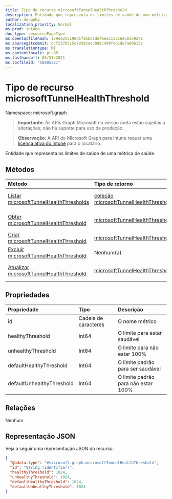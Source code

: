 ```yaml
---
title: Tipo de recurso microsoftTunnelHealthThreshold
description: Entidade que representa os limites de saúde de uma métrica de saúde.
author: dougeby
localization_priority: Normal
ms.prod: intune
doc_type: resourcePageType
ms.openlocfilehash: 179ea255198d1febbd2defeeac13316e583b9271
ms.sourcegitcommit: dcf237b515e70302aec0d0c490feb1de7a60613e
ms.translationtype: MT
ms.contentlocale: pt-BR
ms.lasthandoff: 08/31/2021
ms.locfileid: "58805321"
---
```

# <a name="microsofttunnelhealththreshold-resource-type"></a>Tipo de recurso microsoftTunnelHealthThreshold

Namespace: microsoft.graph

> **Importante:** As APIs Graph Microsoft na versão /beta estão sujeitas a alterações; não há suporte para uso de produção.

> **Observação:** A API do Microsoft Graph para Intune requer uma [licença ativa do Intune](https://go.microsoft.com/fwlink/?linkid=839381) para o locatário.

Entidade que representa os limites de saúde de uma métrica de saúde.

## <a name="methods"></a>Métodos
|Método|Tipo de retorno|Descrição|
|:---|:---|:---|
|[Listar microsoftTunnelHealthThresholds](../api/intune-mstunnel-microsofttunnelhealththreshold-list.md)|[coleção microsoftTunnelHealthThreshold](../resources/intune-mstunnel-microsofttunnelhealththreshold.md)|Listar propriedades e relações dos [objetos microsoftTunnelHealthThreshold.](../resources/intune-mstunnel-microsofttunnelhealththreshold.md)|
|[Obter microsoftTunnelHealthThreshold](../api/intune-mstunnel-microsofttunnelhealththreshold-get.md)|[microsoftTunnelHealthThreshold](../resources/intune-mstunnel-microsofttunnelhealththreshold.md)|Ler propriedades e relações do [objeto microsoftTunnelHealthThreshold.](../resources/intune-mstunnel-microsofttunnelhealththreshold.md)|
|[Criar microsoftTunnelHealthThreshold](../api/intune-mstunnel-microsofttunnelhealththreshold-create.md)|[microsoftTunnelHealthThreshold](../resources/intune-mstunnel-microsofttunnelhealththreshold.md)|Crie um novo [objeto microsoftTunnelHealthThreshold.](../resources/intune-mstunnel-microsofttunnelhealththreshold.md)|
|[Excluir microsoftTunnelHealthThreshold](../api/intune-mstunnel-microsofttunnelhealththreshold-delete.md)|Nenhum(a)|Exclui um [microsoftTunnelHealthThreshold](../resources/intune-mstunnel-microsofttunnelhealththreshold.md).|
|[Atualizar microsoftTunnelHealthThreshold](../api/intune-mstunnel-microsofttunnelhealththreshold-update.md)|[microsoftTunnelHealthThreshold](../resources/intune-mstunnel-microsofttunnelhealththreshold.md)|Atualize as propriedades de [um objeto microsoftTunnelHealthThreshold.](../resources/intune-mstunnel-microsofttunnelhealththreshold.md)|

## <a name="properties"></a>Propriedades
|Propriedade|Tipo|Descrição|
|:---|:---|:---|
|id|Cadeia de caracteres|O nome métrico|
|healthyThreshold|Int64|O limite para estar saudável|
|unhealthyThreshold|Int64|O limite para não estar 100%|
|defaultHealthyThreshold|Int64|O limite padrão para ser saudável|
|defaultUnhealthyThreshold|Int64|O limite padrão para não estar 100%|

## <a name="relationships"></a>Relações
Nenhum

## <a name="json-representation"></a>Representação JSON
Veja a seguir uma representação JSON do recurso.
<!-- {
  "blockType": "resource",
  "keyProperty": "id",
  "@odata.type": "microsoft.graph.microsoftTunnelHealthThreshold"
}
-->
``` json
{
  "@odata.type": "#microsoft.graph.microsoftTunnelHealthThreshold",
  "id": "String (identifier)",
  "healthyThreshold": 1024,
  "unhealthyThreshold": 1024,
  "defaultHealthyThreshold": 1024,
  "defaultUnhealthyThreshold": 1024
}
```



